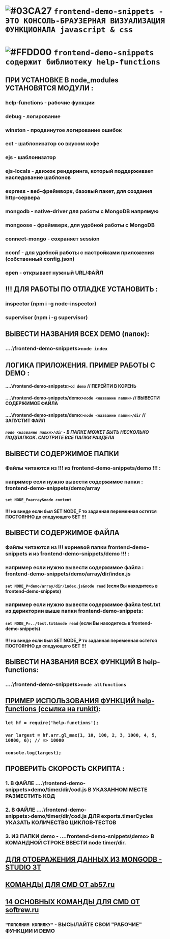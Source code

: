 # ![#03CA27](https://placehold.it/30/c5f015/000000?text='') `frontend-demo-snippets - ЭТО КОНСОЛЬ-БРАУЗЕРНАЯ ВИЗУАЛИЗАЦИЯ ФУНКЦИОНАЛА javascript & css`
# ![#FFDD00](https://placehold.it/20/FFDD00/000000?text='') `frontend-demo-snippets содержит библиотеку help-functions`

## ПРИ УСТАНОВКЕ В node_modules УСТАНОВЯТСЯ МОДУЛИ :
### help-functions 	- рабочие функции
### debug          	- логирование
### winston        	- продвинутое логирование ошибок
### ect				- шаблонизатор со вкусом кофе
### ejs				- шаблонизатор
### ejs-locals		- движок рендеринга, который поддерживает наследование шаблонов 
### express			- веб-фреймворк, базовый пакет, для создания http-сервера
### mongodb			- native-driver для работы с MongoDB напрямую
### mongoose		- фреймверк, для удобной работы с MongoDB
### connect-mongo	- сохраняет session 
### nconf			- для удобной работы с настройками приложения (собственный config.json)
### open			- открывает нужный URL/ФАЙЛ

## !!! ДЛЯ РАБОТЫ ПО ОТЛАДКЕ УСТАНОВИТЬ : 
### inspector (npm i -g node-inspector)
### supervisor (npm i -g supervisor)

## ВЫВЕСТИ НАЗВАНИЯ ВСЕХ DEMO (папок):
### ....\frontend-demo-snippets>`node index`

## ЛОГИКА ПРИЛОЖЕНИЯ. ПРИМЕР РАБОТЫ С DEMO :
#### ....\frontend-demo-snippets>`cd demo` // ПЕРЕЙТИ В КОРЕНЬ
#### ....\frontend-demo-snippets/demo>`node <название папки>` // ВЫВЕСТИ СОДЕРЖИМОЕ ФАЙЛА
#### ....\frontend-demo-snippets/demo>`node <название папки>/dir` // ЗАПУСТИТ ФАЙЛ
##### `node <название папки>/dir` - В ПАПКЕ МОЖЕТ БЫТЬ НЕСКОЛЬКО ПОДПАПКОК. СМОТРИТЕ ВСЕ ПАПКИ РАЗДЕЛА

## ВЫВЕСТИ СОДЕРЖИМОЕ ПАПКИ 
### Файлы читаются из !!! из frontend-demo-snippets/demo !!! :
### например если нужно вывести содержимое папки : frontend-demo-snippets/demo/array
#### `set NODE_F=array&node content`
#### !!! на винде если был SET NODE_F то заданная переменная остется ПОСТОЯННО до следующего SET !!!

## ВЫВЕСТИ СОДЕРЖИМОЕ ФАЙЛА 
### Файлы читаются из !!! корневой папки frontend-demo-snippets и из frontend-demo-snippets/demo !!! :
### например если нужно вывести содержимое файла : frontend-demo-snippets/demo/array/dir/index.js
#### `set NODE_P=demo/array/dir/index.js&node read` (если Вы находитесь в frontend-demo-snippets)
### например если нужно вывести содержимое файла test.txt из дериктории выше папки frontend-demo-snippets: 
#### `set NODE_P=../test.txt&node read` (если Вы находитесь в frontend-demo-snippets)
#### !!! на винде если был SET NODE_P то заданная переменная остется ПОСТОЯННО до следующего SET !!!

## ВЫВЕСТИ НАЗВАНИЯ ВСЕХ ФУНКЦИЙ В help-functions:
### ....\frontend-demo-snippets>`node allfunctions`

## [ПРИМЕР ИСПОЛЬЗОВАНИЯ ФУНКЦИЙ help-functions (ссылка на runkit)](https://npm.runkit.com/help-functions):
### `let hf = require('help-functions');` 
### `var largest = hf.arr.gl_max(1, 10, 100, 2, 3, 1000, 4, 5, 10000, 6); // => 10000`
### `console.log(largest);`

## ПРОВЕРИТЬ СКОРОСТЬ СКРИПТА :
### 1. В ФАЙЛЕ ....\frontend-demo-snippets>demo/timer/dir/cod.js В УКАЗАННОМ МЕСТЕ РАЗМЕСТИТЬ КОД
### 2. В ФАЙЛЕ ....\frontend-demo-snippets>demo/timer/dir/cod.js ДЛЯ exports.timerCycles УКАЗАТЬ КОЛИЧЕСТВО ЦИКЛОВ-ТЕСТОВ
### 3. ИЗ ПАПКИ demo - ....frontend-demo-snippets\demo> В КОМАНДНОЙ СТРОКЕ ВВЕСТИ node timer/dir.

## [ДЛЯ ОТОБРАЖЕНИЯ ДАННЫХ ИЗ MONGODB - STUDIO 3T](https://studio3t.com/)

## [КОМАНДЫ ДЛЯ CMD ОТ ab57.ru](http://ab57.ru/cmdlist.html)
## [14 ОСНОВНЫХ КОМАНДЫ ДЛЯ CMD ОТ softrew.ru](http://www.softrew.ru/instructions/1382-14-komand-cmd-kotorye-dolzhen-znat-kazhdyy-polzovatel.html)

### `"ПОПОЛНИМ КОПИЛКУ"` - ВЫСЫЛАЙТЕ СВОИ "РАБОЧИЕ" ФУНКЦИИ И DEMO